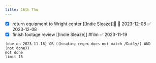 ```yaml
---
title: 16th Thu
---
```

- [x] return equipment to Wright center [[Indie Sleaze]]🔺 📅 2023-12-08 ✅ 2023-12-08
- [x] finish footage review [[Indie Sleaze]] #film ✅ 2023-11-19
```tasks
(due on 2023-11-16) OR ((heading regex does not match /Daily/) AND (not done))
not done
limit 15
```